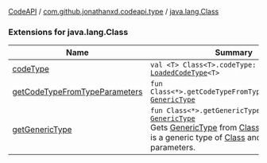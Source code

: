 [CodeAPI](../../index.md) / [com.github.jonathanxd.codeapi.type](../index.md) / [java.lang.Class](.)

### Extensions for java.lang.Class

| Name | Summary |
|---|---|
| [codeType](code-type.md) | `val <T> Class<T>.codeType: `[`LoadedCodeType`](../-loaded-code-type/index.md)`<T>` |
| [getCodeTypeFromTypeParameters](get-code-type-from-type-parameters.md) | `fun Class<*>.getCodeTypeFromTypeParameters(): `[`GenericType`](../-generic-type/index.md) |
| [getGenericType](get-generic-type.md) | `fun Class<*>.getGenericType(): `[`GenericType`](../-generic-type/index.md)<br>Gets [GenericType](../-generic-type/index.md) from [Class](#). Returned type is a generic type of [Class](#) and type parameters. |
